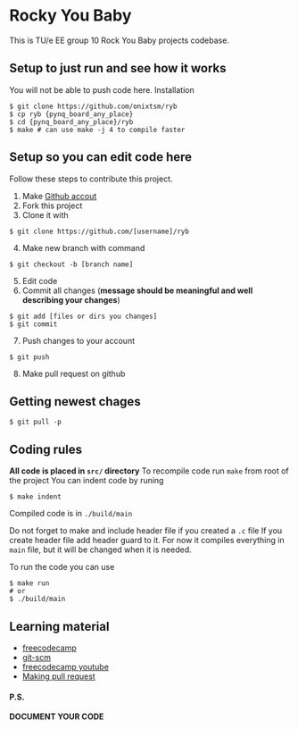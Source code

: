 # Rocky You Baby

This is TU/e EE group 10 Rock You Baby projects codebase.

## Setup to just run and see how it works
You will not be able to push code here.
Installation

```console
$ git clone https://github.com/onixtsm/ryb
$ cp ryb {pynq_board_any_place}
$ cd {pynq_board_any_place}/ryb
$ make # can use make -j 4 to compile faster
```

## Setup so you can edit code here
Follow these steps to contribute this project.
1. Make [Github accout](https://github.com/signup)
2. Fork this project
3. Clone it with
```console
$ git clone https://github.com/[username]/ryb
```
4. Make new branch with command
```console
$ git checkout -b [branch name]
```
5. Edit code
6. Commit all changes (**message should be meaningful and well describing your changes**)
```console
$ git add [files or dirs you changes]
$ git commit
```
7. Push changes to your account
```console
$ git push
```
8. Make pull request on github

## Getting newest chages

```console
$ git pull -p
```

## Coding rules

**All code is placed in `src/` directory**
To recompile code run `make` from root of the project
You can indent code by runing
```console
$ make indent
```

Compiled code is in `./build/main`

Do not forget to make and include header file if you created a `.c` file
If you create header file add header guard to it.
For now it compiles everything in `main` file, but it will be changed when it is needed.

To run the code you can use
```console
$ make run
# or
$ ./build/main
```

## Learning material
* [freecodecamp](https://www.freecodecamp.org/news/learn-the-basics-of-git-in-under-10-minutes-da548267cc91/)
* [git-scm](https://git-scm.com/book/en/v2/Git-Basics-Getting-a-Git-Repository)
* [freecodecamp youtube](https://www.youtube.com/watch?v=RGOj5yH7evk)
* [Making pull request](https://www.youtube.com/watch?v=8lGpZkjnkt4)


#### P.S.
**DOCUMENT YOUR CODE**

